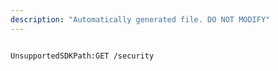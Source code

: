 ```yaml
---
description: "Automatically generated file. DO NOT MODIFY"
---
```


```powershellv2

UnsupportedSDKPath:GET /security

```